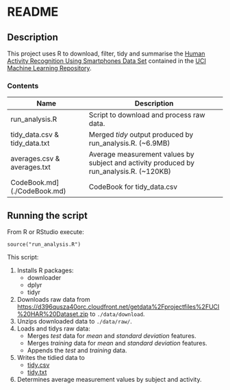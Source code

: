 # README

## Description

This project uses R to download, filter, tidy and summarise the [
Human Activity Recognition Using Smartphones Data Set](http://archive.ics.uci.edu/ml/datasets/Human+Activity+Recognition+Using+Smartphones) contained in the [UCI Machine Learning Repository](http://archive.ics.uci.edu/ml/index.html).

### Contents

| Name | Description |
| ---- | --- |
| run_analysis.R | Script to download and process raw data. |
| tidy_data.csv & tidy_data.txt | Merged *tidy* output produced by run_analysis.R. (~6.9MB) |
| averages.csv & averages.txt | Average measurement values by subject and activity produced by  run_analysis.R. (~120KB) |
| CodeBook.md](./CodeBook.md) | CodeBook for tidy_data.csv |

## Running the script

From R or RStudio execute:

```
source("run_analysis.R")
```

This script:

1. Installs R packages: 
	- downloader
	- dplyr 
	- tidyr
2. Downloads raw data from https://d396qusza40orc.cloudfront.net/getdata%2Fprojectfiles%2FUCI%20HAR%20Dataset.zip to `./data/download`.
2. Unzips downloaded data to `./data/raw/`.
3. Loads and tidys raw data:
	- Merges *test* data for *mean* and *standard deviation* features.
	- Merges *training* data for *mean* and *standard deviation* features.
	- Appends the *test* and *training* data.
4. Writes the tidied data to 
 	- [tidy.csv]("./tidy.csv")
 	- [tidy.txt]("./tidy.txt")
5. Determines average measurement values by subject and activity.
